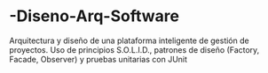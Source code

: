 # -Diseno-Arq-Software
Arquitectura y diseño de una plataforma inteligente de gestión de proyectos. Uso de principios S.O.L.I.D., patrones de diseño (Factory, Facade, Observer) y pruebas unitarias con JUnit
